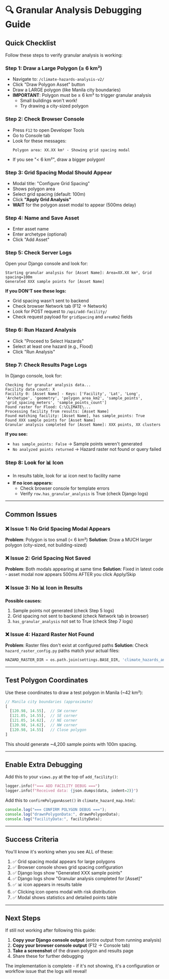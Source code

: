 # 🔍 Granular Analysis Debugging Guide

## Quick Checklist

Follow these steps to verify granular analysis is working:

### **Step 1: Draw a Large Polygon (≥ 6 km²)**
- Navigate to: `/climate-hazards-analysis-v2/`
- Click "Draw Polygon Asset" button
- Draw a LARGE polygon (like Manila city boundaries)
- **IMPORTANT**: Polygon must be ≥ 6 km² to trigger granular analysis
  - Small buildings won't work!
  - Try drawing a city-sized polygon

### **Step 2: Check Browser Console**
- Press `F12` to open Developer Tools
- Go to Console tab
- Look for these messages:
  ```
  Polygon area: XX.XX km² - Showing grid spacing modal
  ```
- If you see "< 6 km²", draw a bigger polygon!

### **Step 3: Grid Spacing Modal Should Appear**
- Modal title: "Configure Grid Spacing"
- Shows polygon area
- Select grid spacing (default: 100m)
- Click **"Apply Grid Analysis"**
- **WAIT** for the polygon asset modal to appear (500ms delay)

### **Step 4: Name and Save Asset**
- Enter asset name
- Enter archetype (optional)
- Click "Add Asset"

### **Step 5: Check Server Logs**
Open your Django console and look for:
```
Starting granular analysis for [Asset Name]: Area=XX.XX km², Grid spacing=100m
Generated XXX sample points for [Asset Name]
```

**If you DON'T see these logs:**
- Grid spacing wasn't sent to backend
- Check browser Network tab (F12 → Network)
- Look for POST request to `/api/add-facility/`
- Check request payload for `gridSpacing` and `areaKm2` fields

### **Step 6: Run Hazard Analysis**
- Click "Proceed to Select Hazards"
- Select at least one hazard (e.g., Flood)
- Click "Run Analysis"

### **Step 7: Check Results Page Logs**
In Django console, look for:
```
Checking for granular analysis data...
Facility data count: X
Facility 0: [Asset Name] - Keys: ['Facility', 'Lat', 'Long', 'Archetype', 'geometry', 'polygon_area_km2', 'sample_points', 'grid_spacing_meters', 'sample_points_count']
Found raster for Flood: C:\CLIMATE\...
Processing facility from results: [Asset Name]
Found matching facility: [Asset Name], has sample_points: True
Found XXX sample points for [Asset Name]
Granular analysis completed for [Asset Name]: XXX points, XX clusters
```

**If you see:**
- `has sample_points: False` → Sample points weren't generated
- `No analyzed points returned` → Hazard raster not found or query failed

### **Step 8: Look for 📊 Icon**
- In results table, look for 📊 icon next to facility name
- **If no icon appears:**
  - Check browser console for template errors
  - Verify `row.has_granular_analysis` is True (check Django logs)

---

## Common Issues

### ❌ Issue 1: No Grid Spacing Modal Appears
**Problem**: Polygon is too small (< 6 km²)
**Solution**: Draw a MUCH larger polygon (city-sized, not building-sized)

### ❌ Issue 2: Grid Spacing Not Saved
**Problem**: Both modals appearing at same time
**Solution**: Fixed in latest code - asset modal now appears 500ms AFTER you click Apply/Skip

### ❌ Issue 3: No 📊 Icon in Results
**Possible causes:**
1. Sample points not generated (check Step 5 logs)
2. Grid spacing not sent to backend (check Network tab in browser)
3. `has_granular_analysis` not set to True (check Step 7 logs)

### ❌ Issue 4: Hazard Raster Not Found
**Problem**: Raster files don't exist at configured paths
**Solution**: Check `hazard_raster_config.py` paths match your actual files:
```python
HAZARD_RASTER_DIR = os.path.join(settings.BASE_DIR, 'climate_hazards_analysis', 'static', 'input_files')
```

---

## Test Polygon Coordinates

Use these coordinates to draw a test polygon in Manila (~42 km²):

```javascript
// Manila city boundaries (approximate)
[
  [120.98, 14.55],  // SW corner
  [121.05, 14.55],  // SE corner
  [121.05, 14.62],  // NE corner
  [120.98, 14.62],  // NW corner
  [120.98, 14.55]   // Close polygon
]
```

This should generate ~4,200 sample points with 100m spacing.

---

## Enable Extra Debugging

Add this to your `views.py` at the top of `add_facility()`:

```python
logger.info(f"=== ADD FACILITY DEBUG ===")
logger.info(f"Received data: {json.dumps(data, indent=2)}")
```

Add this to `confirmPolygonAsset()` in `climate_hazard_map.html`:

```javascript
console.log("=== CONFIRM POLYGON DEBUG ===");
console.log("drawnPolygonData:", drawnPolygonData);
console.log("facilityData:", facilityData);
```

---

## Success Criteria

You'll know it's working when you see ALL of these:

1. ✅ Grid spacing modal appears for large polygons
2. ✅ Browser console shows grid spacing configuration
3. ✅ Django logs show "Generated XXX sample points"
4. ✅ Django logs show "Granular analysis completed for [Asset]"
5. ✅ 📊 icon appears in results table
6. ✅ Clicking icon opens modal with risk distribution
7. ✅ Modal shows statistics and detailed points table

---

## Next Steps

If still not working after following this guide:

1. **Copy your Django console output** (entire output from running analysis)
2. **Copy your browser console output** (F12 → Console tab)
3. **Take a screenshot** of the drawn polygon and results page
4. Share these for further debugging

The implementation is complete - if it's not showing, it's a configuration or workflow issue that the logs will reveal!
